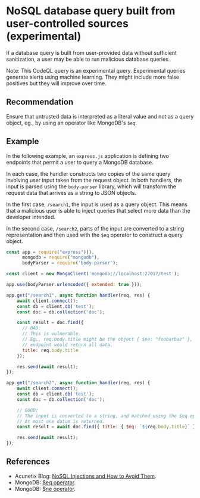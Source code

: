 # NoSQL database query built from user-controlled sources (experimental)
If a database query is built from user-provided data without sufficient sanitization, a user may be able to run malicious database queries.

Note: This CodeQL query is an experimental query. Experimental queries generate alerts using machine learning. They might include more false positives but they will improve over time.


## Recommendation
Ensure that untrusted data is interpreted as a literal value and not as a query object, eg., by using an operator like MongoDB's `$eq`.

## Example
In the following example, an `express.js` application is defining two endpoints that permit a user to query a MongoDB database.

In each case, the handler constructs two copies of the same query involving user input taken from the request object. In both handlers, the input is parsed using the `body-parser` library, which will transform the request data that arrives as a string to JSON objects.

In the first case, `/search1`, the input is used as a query object. This means that a malicious user is able to inject queries that select more data than the developer intended.

In the second case, `/search2`, parts of the input are converted to a string representation and then used with the `$eq` operator to construct a query object.


```javascript
const app = require("express")(),
      mongodb = require("mongodb"),
      bodyParser = require('body-parser');

const client = new MongoClient('mongodb://localhost:27017/test');

app.use(bodyParser.urlencoded({ extended: true }));

app.get("/search1", async function handler(req, res) {
    await client.connect();
    const db = client.db('test');
    const doc = db.collection('doc');

    const result = doc.find({
      // BAD:
      // This is vulnerable.
      // Eg., req.body.title might be the object { $ne: "foobarbaz" }, and the
      // endpoint would return all data.
      title: req.body.title
    });

    res.send(await result);
});

app.get("/search2", async function handler(req, res) {
    await client.connect();
    const db = client.db('test');
    const doc = db.collection('doc');

    // GOOD:
    // The input is converted to a string, and matched using the $eq operator.
    // At most one datum is returned.
    const result = await doc.find({ title: { $eq: `${req.body.title}` } });

    res.send(await result);
});
```

## References
* Acunetix Blog: [NoSQL Injections and How to Avoid Them](https://www.acunetix.com/blog/web-security-zone/nosql-injections/).
* MongoDB: [$eq operator](https://docs.mongodb.com/manual/reference/operator/query/eq).
* MongoDB: [$ne operator](https://docs.mongodb.com/manual/reference/operator/query/ne).
